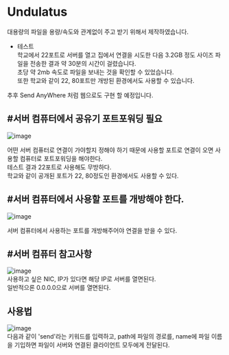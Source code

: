 # Undulatus
대용량의 파일을 용량/속도와 관계없이 주고 받기 위해서 제작하였습니다.    
 
  * 테스트    
    학교에서 22포트로 서버를 열고 집에서 연결을 시도한 다음 3.2GB 정도 사이즈 파일을 전송한 결과 약 30분의 시간이 걸렸습니다.     
    초당 약 2mb 속도로 파일을 보내는 것을 확인할 수 있었습니다.   
    또한 학교와 같이 22, 80포트만 개방된 환경에서도 사용할 수 있습니다.    

추후 Send AnyWhere 처럼 웹으로도 구현 할 예정입니다.

## #서버 컴퓨터에서 공유기 포트포워딩 필요
![image](https://user-images.githubusercontent.com/25381921/173809353-2d9a8b8d-dd02-4a1d-bda8-66d1cb3f7480.png)     

어떤 서버 컴퓨터로 연결이 가야할지 정해야 하기 때문에 사용할 포트로 연결이 오면 사용할 컴퓨터로 포트포워딩을 해야한다.    
테스트 결과 22포트로 사용해도 무방하다.      
학교와 같이 공개된 포트가 22, 80정도인 환경에서도 사용할 수 있다.    

## #서버 컴퓨터에서 사용할 포트를 개방해야 한다.
![image](https://user-images.githubusercontent.com/25381921/173810192-1ac55318-d6dd-4935-91d2-7c5b946870a2.png)     

서버 컴퓨터에서 사용하는 포트를 개방해주어야 연결을 받을 수 있다.

## #서버 컴퓨터 참고사항
![image](https://user-images.githubusercontent.com/25381921/175846275-c7217228-5c4a-4cb7-a5cc-8e767553001a.png)       
사용하고 싶은 NIC, IP가 있다면 해당 IP로 서버를 열면된다.     
일반적으론 0.0.0.0으로 서버를 열면된다.    


## 사용법
![image](https://user-images.githubusercontent.com/25381921/175822868-256bf7c4-1768-44f3-bec7-5a5f8f04b0d9.png)     
다음과 같이 'send'라는 키워드를 입력하고, path에 파일의 경로를, name에 파일 이름을 기입하면 파일이 서버와 연결된 클라이언트 모두에게 전달된다.
